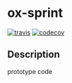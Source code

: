 # ox-sprint

[![travis](https://travis-ci.org/m1yag1/ox-sprint.svg?branch=master)](https://travis-ci.org/m1yag1/ox-sprint)
[![codecov](https://codecov.io/gh/m1yag1/ox-sprint/branch/master/graph/badge.svg)](https://codecov.io/gh/m1yag1/ox-sprint)

## Description

prototype code
